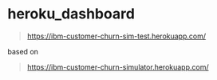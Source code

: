 # heroku_dashboard

> https://ibm-customer-churn-sim-test.herokuapp.com/ 

based on 
> https://ibm-customer-churn-simulator.herokuapp.com/
